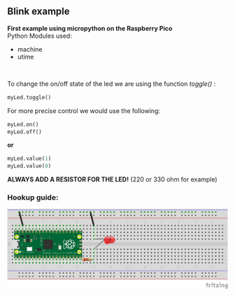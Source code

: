 ## Blink example
__First example using micropython on the Raspberry Pico__ <br/>
Python Modules used:
- machine
- utime 
<br/>

To change the on/off state of the led we are using the function _toggle()_ :

```python
myLed.toggle()
```

For more precise control we would use the following:

```python
myLed.on()
myLed.off()
```

__or__

```python
myLed.value(1)
myLed.value(0)
```

__ALWAYS ADD A RESISTOR FOR THE LED!__ (220 or 330 ohm for example)
### Hookup guide:
![schematic](RPico-blink.png)

